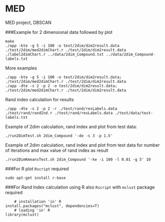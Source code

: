 MED
===

MED project, DBSCAN

###Example for 2 dimensional data followed by plot

    make
    ./app -kte -g 5 -i 100 -o test/2dim/dim2result.data
    ./test/2dim/med2dimChart.r ./test/2dim/dim2result.data
    ./label2dimChart.r ../data/2dim_Compound.txt ../data/2dim_Compound-labels.txt

More examples

    ./app -kte -g 5 -i 100 -o test/2dim/dim2result.data; ./test/2dim/med2dimChart.r ./test/2dim/dim2result.data
    ./app -dte -s 2 -p 2 -o test/2dim/dim2result.data; ./test/2dim/med2dimChart.r ./test/2dim/dim2result.data

Rand index calculation for results

	./app -dte -s 2 -p 2 -r ./test/rand/resLabels.data
	./test/rand/randInd.r ./test/rand/resLabels.data ./test/data/test-labels.txt

Example of 2dim calculation, rand index and plot from test data:

	./run2DimTest.sh 2dim_Compound '-de -s 3 -p 1.5'

Example of 2dim calculation, rand index and plot from test data for number of iterations and max value of rand index as result

	./run2DimKmeansTest.sh 2dim_Compound '-ke -i 100 -l 0.01 -g 5' 10

###For R plot `Rscript` required

    sudo apt-get install r-base

###For Rand Index calculation using R also `Rscript` with `mclust` package required

		# installation 'in' R
	install.packages("mclust", dependencies=T)
		# loading 'in' R
	library(mclust)
